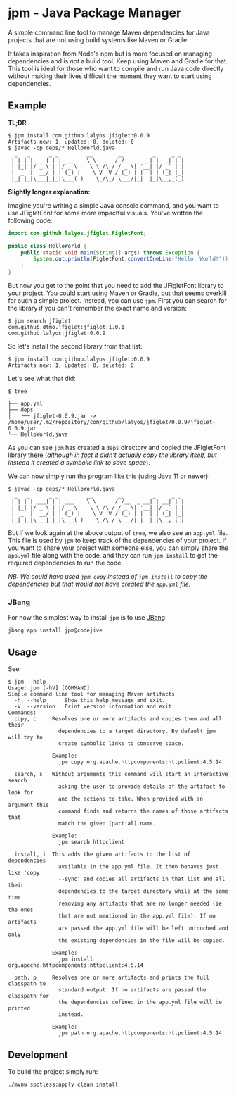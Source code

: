 # jpm - Java Package Manager

A simple command line tool to manage Maven dependencies for Java projects that are not using build systems like Maven
or Gradle.

It takes inspiration from Node's npm but is more focused on managing dependencies and
is _not_ a build tool. Keep using Maven and Gradle for that. This tool is ideal for those who want to compile and
run Java code directly without making their lives difficult the moment they want to start using dependencies.

## Example

**TL;DR**

```shell
$ jpm install com.github.lalyos:jfiglet:0.0.9
Artifacts new: 1, updated: 0, deleted: 0
$ javac -cp deps/* HelloWorld.java
  _   _      _ _         __        __         _     _ _
 | | | | ___| | | ___    \ \      / /__  _ __| | __| | |
 | |_| |/ _ \ | |/ _ \    \ \ /\ / / _ \| '__| |/ _` | |
 |  _  |  __/ | | (_) |    \ V  V / (_) | |  | | (_| |_|
 |_| |_|\___|_|_|\___( )    \_/\_/ \___/|_|  |_|\__,_(_)
```

**Slightly longer explanation:**

Imagine you're writing a simple Java console command, and you want to use JFigletFont for some more
impactful visuals. You've written the following code:

```java
import com.github.lalyos.jfiglet.FigletFont;

public class HelloWorld {
    public static void main(String[] args) throws Exception {
        System.out.println(FigletFont.convertOneLine("Hello, World!"));
    }
}
```

But now you get to the point that you need to add the JFigletFont library to your project. You could start
using Maven or Gradle, but that seems overkill for such a simple project. Instead, you can use `jpm`.
First you can search for the library if you can't remember the exact name and version:

```shell
$ jpm search jfiglet
com.github.dtmo.jfiglet:jfiglet:1.0.1
com.github.lalyos:jfiglet:0.0.9
```

So let's install the second library from that list:

```shell
$ jpm install com.github.lalyos:jfiglet:0.0.9
Artifacts new: 1, updated: 0, deleted: 0
```

Let's see what that did:

```shell
$ tree
.
├── app.yml
├── deps
│   └── jfiglet-0.0.9.jar -> /home/user/.m2/repository/com/github/lalyos/jfiglet/0.0.9/jfiglet-0.0.9.jar
└── HelloWorld.java
```

As you can see `jpm` has created a `deps` directory and copied the JFigletFont library there
(_although in fact it didn't actually copy the library itself, but instead it created a symbolic link to save space_).

We can now simply run the program like this (using Java 11 or newer):

```shell
$ javac -cp deps/* HelloWorld.java
  _   _      _ _         __        __         _     _ _
 | | | | ___| | | ___    \ \      / /__  _ __| | __| | |
 | |_| |/ _ \ | |/ _ \    \ \ /\ / / _ \| '__| |/ _` | |
 |  _  |  __/ | | (_) |    \ V  V / (_) | |  | | (_| |_|
 |_| |_|\___|_|_|\___( )    \_/\_/ \___/|_|  |_|\__,_(_)
```

But if we look again at the above output of `tree`, we also see an `app.yml` file.
This file is used by `jpm` to keep track of the dependencies of your project. If you want to share your project
with someone else, you can simply share the `app.yml` file along with the code, and they can run `jpm install`
to get the required dependencies to run the code.

_NB: We could have used `jpm copy` instead of `jpm install` to copy the dependencies but that would not have created
the `app.yml` file._

### JBang

For now the simplest way to install `jpm` is to use [JBang](jbang.dev):

```shell
jbang app install jpm@codejive
```

## Usage

See:

```shell
$ jpm --help
Usage: jpm [-hV] [COMMAND]
Simple command line tool for managing Maven artifacts
  -h, --help      Show this help message and exit.
  -V, --version   Print version information and exit.
Commands:
  copy, c     Resolves one or more artifacts and copies them and all their
                dependencies to a target directory. By default jpm will try to
                create symbolic links to conserve space.

              Example:
                jpm copy org.apache.httpcomponents:httpclient:4.5.14

  search, s   Without arguments this command will start an interactive search
                asking the user to provide details of the artifact to look for
                and the actions to take. When provided with an argument this
                command finds and returns the names of those artifacts that
                match the given (partial) name.

              Example:
                jpm search httpclient

  install, i  This adds the given artifacts to the list of dependencies
                available in the app.yml file. It then behaves just like 'copy
                --sync' and copies all artifacts in that list and all their
                dependencies to the target directory while at the same time
                removing any artifacts that are no longer needed (ie the ones
                that are not mentioned in the app.yml file). If no artifacts
                are passed the app.yml file will be left untouched and only
                the existing dependencies in the file will be copied.

              Example:
                jpm install org.apache.httpcomponents:httpclient:4.5.14

  path, p     Resolves one or more artifacts and prints the full classpath to
                standard output. If no artifacts are passed the classpath for
                the dependencies defined in the app.yml file will be printed
                instead.

              Example:
                jpm path org.apache.httpcomponents:httpclient:4.5.14
```

## Development

To build the project simply run:

```shell
./mvnw spotless:apply clean install
```
